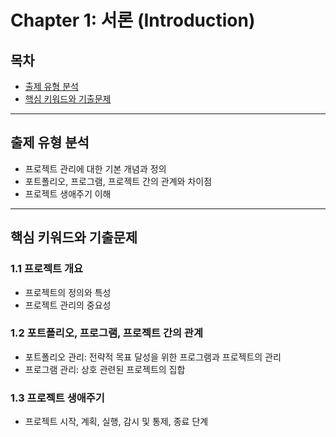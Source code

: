 # Chapter 1: 서론 (Introduction)

## 목차
- [출제 유형 분석](#출제-유형-분석)
- [핵심 키워드와 기출문제](#핵심-키워드와-기출문제)

---

## 출제 유형 분석
- 프로젝트 관리에 대한 기본 개념과 정의
- 포트폴리오, 프로그램, 프로젝트 간의 관계와 차이점
- 프로젝트 생애주기 이해

---

## 핵심 키워드와 기출문제
### 1.1 프로젝트 개요
- 프로젝트의 정의와 특성
- 프로젝트 관리의 중요성

### 1.2 포트폴리오, 프로그램, 프로젝트 간의 관계
- 포트폴리오 관리: 전략적 목표 달성을 위한 프로그램과 프로젝트의 관리
- 프로그램 관리: 상호 관련된 프로젝트의 집합

### 1.3 프로젝트 생애주기
- 프로젝트 시작, 계획, 실행, 감시 및 통제, 종료 단계
